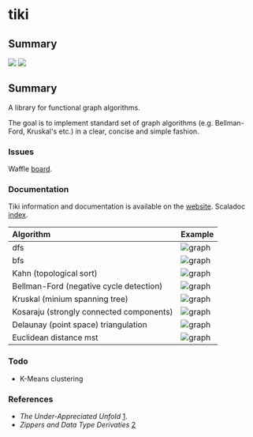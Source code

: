 # tiki

## Summary
<p align="left">
<img src="https://travis-ci.org/lewismj/tiki.svg?branch=master"/>
<a href="https://www.codacy.com/app/lewismj/tiki?utm_source=github.com&amp;utm_medium=referral&amp;utm_content=lewismj/tiki&amp;utm_campaign=Badge_Grade"><img src="https://api.codacy.com/project/badge/Grade/eb7241d325fa432c982487c412f910cb"/></a>
</p>

## Summary

A library for functional graph algorithms.

The goal is to implement standard set of graph algorithms (e.g. Bellman-Ford, Kruskal's etc.) in a clear, concise and simple fashion.

### Issues

Waffle [board](https://waffle.io/lewismj/tiki).

### Documentation

Tiki information and documentation is available on the [website](https://lewismj.github.io/tiki/). Scaladoc [index](https://lewismj.github.io/tiki/api/tiki/index.html).


|  Algorithm | Example  |
| :------------- | :------------- |
| dfs | ![graph](https://raw.github.com/lewismj/tiki/master/docs/src/main/resources/microsite/img/thumb.dfs.png) |
| bfs | ![graph](https://raw.github.com/lewismj/tiki/master/docs/src/main/resources/microsite/img/thumb.bfs.png) |
| Kahn (topological sort) | ![graph](https://raw.github.com/lewismj/tiki/master/docs/src/main/resources/microsite/img/thumb.topologicalSort.png) |
| Bellman-Ford (negative cycle detection) | ![graph](https://raw.github.com/lewismj/tiki/master/docs/src/main/resources/microsite/img/thumb.negativeCycle.png) |
| Kruskal (minium spanning tree) | ![graph](https://raw.github.com/lewismj/tiki/master/docs/src/main/resources/microsite/img/thumb.minimumSpanningTree.png) |
| Kosaraju (strongly connected components) | ![graph](https://raw.github.com/lewismj/tiki/master/docs/src/main/resources/microsite/img/thumb.scc.png) |
| Delaunay (point space) triangulation | ![graph](https://raw.github.com/lewismj/tiki/master/docs/src/main/resources/microsite/img/thumb.triangulation.png) |
| Euclidean distance mst | ![graph](https://raw.github.com/lewismj/tiki/master/docs/src/main/resources/microsite/img/thumb.emst.png) |

### Todo

- K-Means clustering

### References
- _The Under-Appreciated Unfold_ [1](http://www.cs.ox.ac.uk/people/jeremy.gibbons/publications/unfold.ps.gz).
- _Zippers and Data Type Derivaties_ [2](https://www21.in.tum.de/teaching/fp/SS15/papers/11.pdf)
